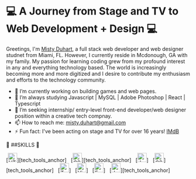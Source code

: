 # :computer: A Journey from Stage and TV to Web Development + Design :computer: 


Greetings, I'm [Misty Duhart](https://mduhart82.github.io/md-techie/), a full stack web developer and web designer studnet from Miami, FL. However, I currently reside in Mcdonough, GA with my family. My passion for learning coding grew from my profound interest in any and everything technology based. The world is increasingly becoming more and more digitized and I desire to contribute my enthusiasm and efforts to the technology community. 

- 🔭 I’m currently working on building games and web pages.
- 🌱 I’m always studying Javascript | MySQL | Adobe Photoshop | React | Typescript 
- 🤔 I’m seeking internship/ entry-level front-end developer/web designer position within a creative tech compnay.
- 📫 How to reach me: misty.duhart@gmail.com
- ⚡ Fun fact: I've been acting on stage and TV for over 16 years! [IMdB](https://www.imdb.com/name/nm2722124/)

 :notebook_with_decorative_cover:  ##SKILLS :notebook_with_decorative_cover:

[<img src="https://img.shields.io/badge/HTML5-282C34?logo=html5&logoColor=E34F26" alt="HTML5 logo" title="HTML5" height="25" />][tech_tools_anchor]
&nbsp;
[<img src="https://img.shields.io/badge/CSS3-282C34?logo=css3&logoColor=1572B6" alt="CSS3 logo" title="CSS3" height="25" />][tech_tools_anchor]
&nbsp;
[<img src="https://img.shields.io/badge/JavaScript-282C34?logo=javascript&logoColor=F7DF1E" alt="JavaScript logo" title="JavaScript" height="25" />]
&nbsp;
[<img src="https://img.shields.io/badge/React-282C34?logo=css3&logoColor=1572B6" alt="CSS3 logo" title="CSS3" height="25" />][tech_tools_anchor]
&nbsp;
[<img src="https://img.shields.io/badge/TypeScript-282C34?logo=typescript&logoColor=3178C6" alt="TypeScript logo" title="TypeScript" height="25" />]
&nbsp;
[<img src="https://img.shields.io/badge/VS%20Code-282C34?logo=visual-studio-code&logoColor=007ACC" alt="Visual Studio Code logo" title="Visual Studio Code" height="25" />]
&nbsp;
[<img src="https://img.shields.io/badge/Git-282C34?logo=fastlane&logoColor=00F200" alt="Fastlane logo" title="Fastlane" height="25" />]
&nbsp;
[<img src="https://img.shields.io/badge/Sass-282C34?logo=jest&logoColor=C21325" alt="Jest logo" title="Jest" height="25" />][tech_tools_anchor]


